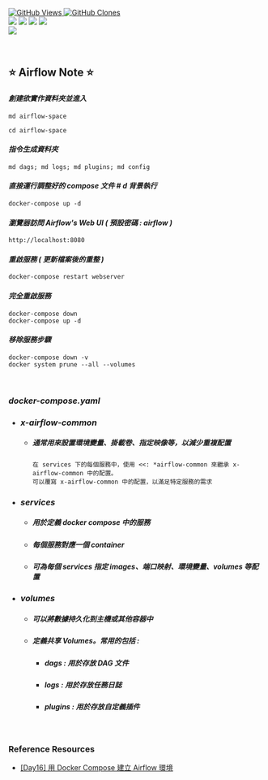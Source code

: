 <a href='https://github.com/Junwu0615/Airflow-Template'><img alt='GitHub Views' src='https://views.whatilearened.today/views/github/Junwu0615/Airflow-Template.svg'> 
<a href='https://github.com/Junwu0615/Airflow-Template'><img alt='GitHub Clones' src='https://img.shields.io/badge/dynamic/json?color=success&label=Clone&query=count_total&url=https://gist.githubusercontent.com/Junwu0615/c7cc2b44b987253f9efcf042e839837e/raw/Airflow-Template_clone.json&logo=github'> <br>
[![](https://img.shields.io/badge/Project-Apache_Airflow-blue.svg?style=plastic)](https://github.com/Junwu0615/Airflow-Template) 
[![](https://img.shields.io/badge/Project-Docker-blue.svg?style=plastic)](https://github.com/Junwu0615/Airflow-Template) 
[![](https://img.shields.io/badge/Language-Python_3.12.0-blue.svg?style=plastic)](https://www.python.org/)
[![](https://img.shields.io/badge/Operating_System-Windows_10-blue.svg?style=plastic)](https://www.microsoft.com/zh-tw/software-download/windows10) <br>
[![](https://img.shields.io/badge/Package-Apache_Airflow_2.10.4-green.svg?style=plastic)](https://pypi.org/project/apache-airflow/)

<br>

## ⭐ Airflow Note ⭐

#### *創建欲實作資料夾並進入*
```commandline
md airflow-space
```
```commandline
cd airflow-space
```

#### *指令生成資料夾*
```commandline
md dags; md logs; md plugins; md config
```

#### *直接運行調整好的 compose 文件 # d 背景執行*
```commandline
docker-compose up -d
```

#### *瀏覽器訪問 Airflow's Web UI ( 預設密碼 : airflow )*
```commandline
http://localhost:8080
```

#### *重啟服務 ( 更新檔案後的重整 )*
```commandline
docker-compose restart webserver
```

#### *完全重啟服務*
```commandline
docker-compose down
docker-compose up -d
```

#### *移除服務步驟*
```commandline
docker-compose down -v
docker system prune --all --volumes
```

<br>

### *docker-compose.yaml*
- ### *x-airflow-common*
  - ##### *通常用來設置環境變量、掛載卷、指定映像等，以減少重複配置*
    ```commandline
    在 services 下的每個服務中，使用 <<: *airflow-common 來繼承 x-airflow-common 中的配置。
    可以覆寫 x-airflow-common 中的配置，以滿足特定服務的需求
    ```
- ### *services*
  - ##### *用於定義 docker compose 中的服務*
  - ##### *每個服務對應一個 container*
  - ##### *可為每個 services 指定 images、端口映射、環境變量、volumes 等配置*
- ### *volumes*
  - ##### *可以將數據持久化到主機或其他容器中*
  - ##### *定義共享 Volumes。常用的包括 :*
    - ##### *dags : 用於存放 DAG 文件*
    - ##### *logs : 用於存放任務日誌*
    - ##### *plugins : 用於存放自定義插件*

<br>

### Reference Resources
-  [[Day16] 用 Docker Compose 建立 Airflow 環境](https://ithelp.ithome.com.tw/articles/10331507)